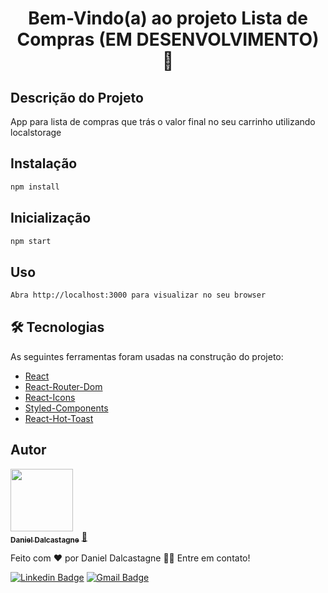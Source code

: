 <h1 align="center">Bem-Vindo(a) ao projeto Lista de Compras (EM DESENVOLVIMENTO) 👋</h1>

## Descrição do Projeto
<p align="left">App para lista de compras que trás o valor final no seu carrinho utilizando localstorage</p>

## Instalação

```sh
npm install
```
## Inicialização

```sh
npm start
```
## Uso

```sh
Abra http://localhost:3000 para visualizar no seu browser
```

## 🛠 Tecnologias

As seguintes ferramentas foram usadas na construção do projeto:

- [React](https://pt-br.reactjs.org/)
- [React-Router-Dom](https://v5.reactrouter.com/web/guides/quick-start)
- [React-Icons](https://react-icons.github.io/react-icons)
- [Styled-Components](https://styled-components.com/)
- [React-Hot-Toast](https://react-hot-toast.com/)
## Autor

<a href="https://github.com/dalcastagned">
 <img src="https://avatars.githubusercontent.com/u/65626347?v=4" width="100px;"/>
 <br />
 <sub><b>Daniel Dalcastagne</b></sub></a> <a href="https://github.com/dalcastagned">🚀</a>


Feito com ❤️ por Daniel Dalcastagne 👋🏽 Entre em contato!

[![Linkedin Badge](https://img.shields.io/badge/-LINKEDIN-blue?style=flat-square&logo=Linkedin&logoColor=white&link=https://www.linkedin.com/in/daniel-dalcastagne-4baa00179/)](https://www.linkedin.com/in/daniel-dalcastagne-4baa00179/) 
[![Gmail Badge](https://img.shields.io/badge/-EMAIL-c14438?style=flat-square&logo=Gmail&logoColor=white&link=mailto:contato@danieldalcastagne.com)](mailto:contato@danieldalcastagne.com)